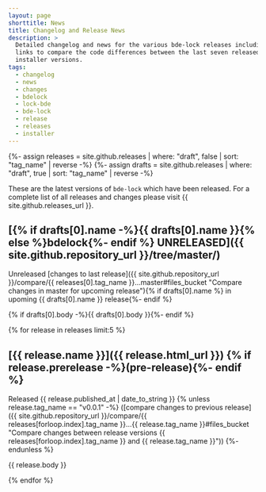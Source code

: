 ```yaml
---
layout: page
shorttitle: News
title: Changelog and Release News
description: >
  Detailed changelog and news for the various bde-lock releases including
  links to compare the code differences between the last seven released
  installer versions.
tags:
  - changelog
  - news
  - changes
  - bdelock
  - lock-bde
  - bde-lock
  - release
  - releases
  - installer
---
```


{%- assign releases = site.github.releases | where: "draft", false | sort: "tag_name" | reverse -%}
{%- assign drafts   = site.github.releases | where: "draft", true | sort: "tag_name" | reverse -%}

These are the latest versions of `bde-lock` which have been released. For a complete list of all releases and changes please visit {{ site.github.releases_url }}.

## [{% if drafts[0].name -%}{{ drafts[0].name }}{% else %}bdelock{%- endif %} UNRELEASED]({{ site.github.repository_url }}/tree/master/)

Unreleased [changes to last release]({{ site.github.repository_url }}/compare/{{ releases[0].tag_name }}...master#files_bucket "Compare changes in master for upcoming release"){% if drafts[0].name %} in upoming {{ drafts[0].name }} release{%- endif %}

{% if drafts[0].body -%}{{ drafts[0].body }}{%- endif %}

{% for release in releases limit:5 %}

## [{{ release.name }}]({{ release.html_url }}) {% if release.prerelease -%}(pre-release){%- endif %}

Released <time datetime="{{ release.published_at | date_to_xmlschema }}">{{ release.published_at | date_to_string }}</time>
{% unless release.tag_name == "v0.0.1" -%}
([compare changes to previous release]({{ site.github.repository_url }}/compare/{{ releases[forloop.index].tag_name }}...{{ release.tag_name }}#files_bucket "Compare changes between release versions {{ releases[forloop.index].tag_name }} and {{ release.tag_name }}"))
{%- endunless %}

{{ release.body }}

{% endfor %}
